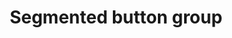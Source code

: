 ---
layout: pattern
categories: [patterns, button-group]
title: Segmented button group
type: [detail-page]
permalink: /patterns/button-group/segmented-button-group/
overview: Segmented button groups display a set of discrete buttons in a row as a single element. 
description: |
  Segmented button groups display a set of discrete buttons in a row as a single element. For example, segmented buttons can be used as a switch between different views. This is variation of a [button group](/patterns/button-group) 
    
usa-link: "https://designsystem.digital.gov/components/button-group/"
specification: |
buttons:
  - text: Back
    url: /
    style: inverse
    ## basic, outline, accent-col, accent-warm, base, inverse, secondary
    ### button outline style
  - text: Next
    url: /
    style: inverse
    ## basic, outline, accent-col, accent-warm, gray, inverse, secondary
inverse: true
### implement inverse style button group
segmented: true
### implement segmented button group
yml: |
  
    buttons:
    - text: Back
      url: /
      style: secondary
      ## style options: 
        ### basic
        ### outline
        ### accent-col
        ### accent-warm
        ### base
        ### inverse
        ### secondary
    - text: Next
      url: /
      style: accent-warm
    inverse: 
    ### options: 
      ### true -- implement inverse style button group
    segmented: true
    ### options: 
      ### true -- implement segmented button group

jekyll: |

  "{% include patterns/button-group/button-group-jk.md %}"
#spec:

### Paths to view design and code... 
## designimg: can be used to show an image of the design until a coded version can be created. The htmlpath & csspath should be located in the pattens folder. Read more about creating coded components in /docs/creating-patterns 
# designimg: 
htmlexcerpt: patterns/button-group/button-group-segmented-variation.md
htmlpath: patterns/button-group/button-group-segmented.md
csspath: patterns/button-group/index.scss
---
